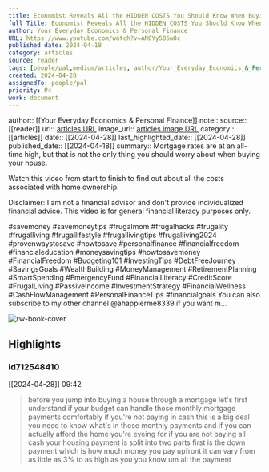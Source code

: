 ```yaml
---
title: Economist Reveals All the HIDDEN COSTS You Should Know When Buying Your Home
full Title: Economist Reveals All the HIDDEN COSTS You Should Know When Buying Your Home
author: Your Everyday Economics & Personal Finance
URL: https://www.youtube.com/watch?v=AN0Yy586w8c
published date: 2024-04-18
category: articles
source: reader
tags: [people/pal,medium/articles, author/Your_Everyday_Economics_&_Personal_Finance, reader/reader, date/2024-04-28, area/reader]
created: 2024-04-28
assignedTo: people/pal
priority: P4
work: document
---
```

author:: [[Your Everyday Economics & Personal Finance]]
note:: 
source:: [[reader]]
url:: [articles URL](https://www.youtube.com/watch?v=AN0Yy586w8c)
image_url:: [articles image URL](https://i.ytimg.com/vi/AN0Yy586w8c/maxresdefault.jpg)
category:: [[articles]]
date:: [[2024-04-28]]
last_highlighted_date:: [[2024-04-28]]
published_date:: [[2024-04-18]]
summary:: Mortgage rates are at an all-time high, but that is not the only thing you should worry about when buying your house. 

Watch this video from start to finish to find out about all the costs associated with home ownership.

Disclaimer: I am not a financial advisor and don't provide individualized financial advice. This video is for general financial literacy purposes only.

#savemoney 
#savemoneytips 
#frugalmom 
#frugalhacks 
#frugality 
#frugalliving 
#frugallifestyle 
#frugallivingtips 
#frugalliving2024
#provenwaystosave
#howtosave 
#personalfinance 
#financialfreedom 
#financialeducation 
#moneysavingtips 
#howtosavemoney #FinancialFreedom
#Budgeting101
#InvestingTips
#DebtFreeJourney
#SavingsGoals
#WealthBuilding
#MoneyManagement
#RetirementPlanning
#SmartSpending
#EmergencyFund
#FinancialLiteracy
#CreditScore
#FrugalLiving
#PassiveIncome
#InvestmentStrategy
#FinancialWellness
#CashFlowManagement
#PersonalFinanceTips
#financialgoals 
You can also subscribe to my other channel  @ahappierme8339  if you want m...


![rw-book-cover](https://i.ytimg.com/vi/AN0Yy586w8c/maxresdefault.jpg)

## Highlights
### id712548410
[[2024-04-28]] 09:42
> before you jump into buying a house through a mortgage let's first
> understand if your budget can handle those monthly mortgage payments comfortably if you're not paying in cash this is a big deal you need to know what's in those monthly payments and if you can actually afford the home you're eyeing for if you are not paying all cash your housing payment is split into two parts first is the down payment which is how much money you pay upfront it can vary from as little as 3% to as high as you you know um all the payment


